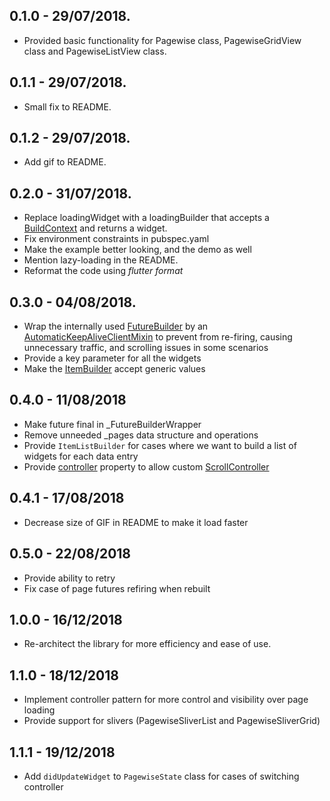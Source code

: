 ## 0.1.0 - 29/07/2018.

* Provided basic functionality for Pagewise class, PagewiseGridView class and PagewiseListView class.
## 0.1.1 - 29/07/2018.

* Small fix to README.
## 0.1.2 - 29/07/2018.

* Add  gif to README.

## 0.2.0 - 31/07/2018.

* Replace loadingWidget with a loadingBuilder that accepts a [BuildContext](https://docs.flutter.io/flutter/widgets/BuildContext-class.html) and returns a widget.
* Fix environment constraints in pubspec.yaml
* Make the example better looking, and the demo as well
* Mention lazy-loading in the README.
* Reformat the code using *flutter format*

## 0.3.0 - 04/08/2018.

* Wrap the internally used [FutureBuilder](https://docs.flutter.io/flutter/widgets/FutureBuilder-class.html) by an [AutomaticKeepAliveClientMixin](https://docs.flutter.io/flutter/widgets/AutomaticKeepAliveClientMixin-class.html) to prevent from re-firing, causing unnecessary traffic, and scrolling issues in some scenarios
* Provide a key parameter for all the widgets
* Make the [ItemBuilder](https://pub.dartlang.org/documentation/flutter_pagewise/latest/flutter_pagewise/ItemBuilder.html) accept generic values

## 0.4.0 - 11/08/2018

* Make future final in _FutureBuilderWrapper
* Remove unneeded _pages data structure and operations
* Provide `ItemListBuilder` for cases where we want to build a list of widgets for each data entry
* Provide [controller](https://pub.dartlang.org/documentation/flutter_pagewise/latest/flutter_pagewise/Pagewise/errorBuilder.html) property to allow custom [ScrollController](https://docs.flutter.io/flutter/widgets/ScrollController-class.html)

## 0.4.1 - 17/08/2018

* Decrease size of GIF in README to make it load faster

## 0.5.0 - 22/08/2018

* Provide ability to retry
* Fix case of page futures refiring when rebuilt

## 1.0.0 - 16/12/2018

* Re-architect the library for more efficiency and ease of use.

## 1.1.0 - 18/12/2018

* Implement controller pattern for more control and visibility over page loading
* Provide support for slivers (PagewiseSliverList and PagewiseSliverGrid)

## 1.1.1 - 19/12/2018

* Add `didUpdateWidget` to `PagewiseState` class for cases of switching controller